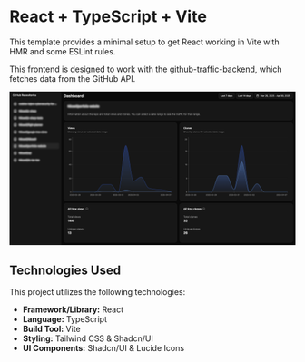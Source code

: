 # React + TypeScript + Vite

This template provides a minimal setup to get React working in Vite with HMR and some ESLint rules.

This frontend is designed to work with the [github-traffic-backend](https://github.com/Nikseell/github-traffic-backend), which fetches data from the GitHub API.

![Application Preview](./src/assets/preview.png)

## Technologies Used

This project utilizes the following technologies:

- **Framework/Library:** React
- **Language:** TypeScript
- **Build Tool:** Vite
- **Styling:** Tailwind CSS & Shadcn/UI
- **UI Components:** Shadcn/UI & Lucide Icons
